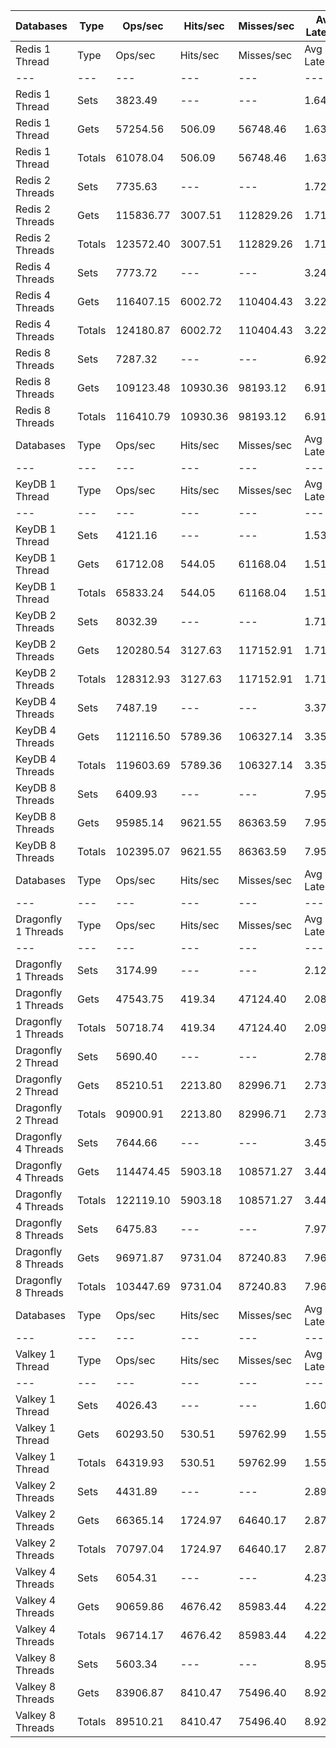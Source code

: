 | Databases | Type | Ops/sec | Hits/sec | Misses/sec | Avg Latency | p50 Latency | p99 Latency | p99.9 Latency | KB/sec |
| --- | --- | --- | --- | --- | --- | --- | --- | --- | --- |
| Redis 1 Thread | Type | Ops/sec | Hits/sec | Misses/sec | Avg Latency | p50 Latency | p99 Latency | p99.9 Latency | KB/sec |
| --- | --- | --- | --- | --- | --- | --- | --- | --- | --- |
Redis 1 Thread | Sets | 3823.49 | --- | --- | 1.64138 | 1.60700 | 2.59100 | 6.49500 | 2090.37 |
Redis 1 Thread | Gets | 57254.56 | 506.09 | 56748.46 | 1.63655 | 1.59900 | 2.59100 | 6.49500 | 2482.15 |
Redis 1 Thread | Totals | 61078.04 | 506.09 | 56748.46 | 1.63685 | 1.59900 | 2.59100 | 6.49500 | 4572.52 |
Redis 2 Threads | Sets | 7735.63 | --- | --- | 1.72009 | 1.67100 | 3.80700 | 10.87900 | 4229.23 |
Redis 2 Threads | Gets | 115836.77 | 3007.51 | 112829.26 | 1.71679 | 1.67100 | 3.82300 | 10.36700 | 6019.49 |
Redis 2 Threads | Totals | 123572.40 | 3007.51 | 112829.26 | 1.71700 | 1.67100 | 3.82300 | 10.36700 | 10248.72 |
Redis 4 Threads | Sets | 7773.72 | --- | --- | 3.24129 | 3.11900 | 7.35900 | 15.16700 | 4250.06 |
Redis 4 Threads | Gets | 116407.15 | 6002.72 | 110404.43 | 3.22695 | 3.10300 | 7.26300 | 15.74300 | 7548.08 |
Redis 4 Threads | Totals | 124180.87 | 6002.72 | 110404.43 | 3.22785 | 3.11900 | 7.26300 | 15.74300 | 11798.14 |
Redis 8 Threads | Sets | 7287.32 | --- | --- | 6.92624 | 6.46300 | 17.40700 | 49.40700 | 3984.12 |
Redis 8 Threads | Gets | 109123.48 | 10930.36 | 98193.12 | 6.91030 | 6.46300 | 17.27900 | 48.63900 | 9742.95 |
Redis 8 Threads | Totals | 116410.79 | 10930.36 | 98193.12 | 6.91130 | 6.46300 | 17.27900 | 48.63900 | 13727.08 |
| Databases | Type | Ops/sec | Hits/sec | Misses/sec | Avg Latency | p50 Latency | p99 Latency | p99.9 Latency | KB/sec |
| --- | --- | --- | --- | --- | --- | --- | --- | --- | --- |
| KeyDB 1 Thread | Type | Ops/sec | Hits/sec | Misses/sec | Avg Latency | p50 Latency | p99 Latency | p99.9 Latency | KB/sec |
| --- | --- | --- | --- | --- | --- | --- | --- | --- | --- |
KeyDB 1 Thread | Sets | 4121.16 | --- | --- | 1.53191 | 1.50300 | 2.43100 | 5.56700 | 2253.12 |
KeyDB 1 Thread | Gets | 61712.08 | 544.05 | 61168.04 | 1.51775 | 1.49500 | 2.33500 | 6.01500 | 2674.67 |
KeyDB 1 Thread | Totals | 65833.24 | 544.05 | 61168.04 | 1.51864 | 1.49500 | 2.33500 | 6.01500 | 4927.78 |
KeyDB 2 Threads | Sets | 8032.39 | --- | --- | 1.71841 | 1.56700 | 4.28700 | 9.72700 | 4391.47 |
KeyDB 2 Threads | Gets | 120280.54 | 3127.63 | 117152.91 | 1.71163 | 1.55900 | 4.25500 | 10.43100 | 6252.80 |
KeyDB 2 Threads | Totals | 128312.93 | 3127.63 | 117152.91 | 1.71206 | 1.55900 | 4.28700 | 10.36700 | 10644.27 |
KeyDB 4 Threads | Sets | 7487.19 | --- | --- | 3.37638 | 3.24700 | 8.95900 | 17.53500 | 4093.40 |
KeyDB 4 Threads | Gets | 112116.50 | 5789.36 | 106327.14 | 3.35119 | 3.23100 | 8.63900 | 16.76700 | 7273.84 |
KeyDB 4 Threads | Totals | 119603.69 | 5789.36 | 106327.14 | 3.35277 | 3.23100 | 8.63900 | 16.89500 | 11367.24 |
KeyDB 8 Threads | Sets | 6409.93 | --- | --- | 7.95581 | 7.32700 | 22.91100 | 54.27100 | 3504.44 |
KeyDB 8 Threads | Gets | 95985.14 | 9621.55 | 86363.59 | 7.95429 | 7.32700 | 23.16700 | 54.01500 | 8573.53 |
KeyDB 8 Threads | Totals | 102395.07 | 9621.55 | 86363.59 | 7.95439 | 7.32700 | 23.16700 | 54.01500 | 12077.97 |
| Databases | Type | Ops/sec | Hits/sec | Misses/sec | Avg Latency | p50 Latency | p99 Latency | p99.9 Latency | KB/sec |
| --- | --- | --- | --- | --- | --- | --- | --- | --- | --- |
| Dragonfly 1 Threads | Type | Ops/sec | Hits/sec | Misses/sec | Avg Latency | p50 Latency | p99 Latency | p99.9 Latency | KB/sec |
| --- | --- | --- | --- | --- | --- | --- | --- | --- | --- |
Dragonfly 1 Threads | Sets | 3174.99 | --- | --- | 2.12166 | 1.83900 | 4.60700 | 14.71900 | 1735.83 |
Dragonfly 1 Threads | Gets | 47543.75 | 419.34 | 47124.40 | 2.08901 | 1.83900 | 4.54300 | 8.03100 | 2060.70 |
Dragonfly 1 Threads | Totals | 50718.74 | 419.34 | 47124.40 | 2.09106 | 1.83900 | 4.54300 | 8.31900 | 3796.53 |
Dragonfly 2 Thread | Sets | 5690.40 | --- | --- | 2.78944 | 2.70300 | 7.96700 | 23.16700 | 3111.05 |
Dragonfly 2 Thread | Gets | 85210.51 | 2213.80 | 82996.71 | 2.73511 | 2.70300 | 7.39100 | 13.88700 | 4428.72 |
Dragonfly 2 Thread | Totals | 90900.91 | 2213.80 | 82996.71 | 2.73851 | 2.70300 | 7.42300 | 14.39900 | 7539.78 |
Dragonfly 4 Threads | Sets | 7644.66 | --- | --- | 3.45835 | 3.56700 | 8.76700 | 18.04700 | 4179.49 |
Dragonfly 4 Threads | Gets | 114474.45 | 5903.18 | 108571.27 | 3.44049 | 3.55100 | 8.57500 | 18.17500 | 7422.82 |
Dragonfly 4 Threads | Totals | 122119.10 | 5903.18 | 108571.27 | 3.44161 | 3.56700 | 8.57500 | 18.17500 | 11602.32 |
Dragonfly 8 Threads | Sets | 6475.83 | --- | --- | 7.97955 | 7.55100 | 26.87900 | 59.39100 | 3540.47 |
Dragonfly 8 Threads | Gets | 96971.87 | 9731.04 | 87240.83 | 7.96904 | 7.55100 | 26.87900 | 59.39100 | 8666.99 |
Dragonfly 8 Threads | Totals | 103447.69 | 9731.04 | 87240.83 | 7.96969 | 7.55100 | 26.87900 | 59.39100 | 12207.45 |
| Databases | Type | Ops/sec | Hits/sec | Misses/sec | Avg Latency | p50 Latency | p99 Latency | p99.9 Latency | KB/sec |
| --- | --- | --- | --- | --- | --- | --- | --- | --- | --- |
| Valkey 1 Thread | Type | Ops/sec | Hits/sec | Misses/sec | Avg Latency | p50 Latency | p99 Latency | p99.9 Latency | KB/sec |
| --- | --- | --- | --- | --- | --- | --- | --- | --- | --- |
Valkey 1 Thread | Sets | 4026.43 | --- | --- | 1.60161 | 1.44700 | 4.04700 | 17.53500 | 2201.32 |
Valkey 1 Thread | Gets | 60293.50 | 530.51 | 59762.99 | 1.55125 | 1.44700 | 3.75900 | 7.61500 | 2612.67 |
Valkey 1 Thread | Totals | 64319.93 | 530.51 | 59762.99 | 1.55440 | 1.44700 | 3.77500 | 7.90300 | 4813.99 |
Valkey 2 Threads | Sets | 4431.89 | --- | --- | 2.89185 | 2.27100 | 7.42300 | 14.14300 | 2423.01 |
Valkey 2 Threads | Gets | 66365.14 | 1724.97 | 64640.17 | 2.87711 | 2.23900 | 7.42300 | 14.14300 | 3449.65 |
Valkey 2 Threads | Totals | 70797.04 | 1724.97 | 64640.17 | 2.87803 | 2.23900 | 7.42300 | 14.14300 | 5872.65 |
Valkey 4 Threads | Sets | 6054.31 | --- | --- | 4.23820 | 4.03100 | 9.85500 | 22.91100 | 3310.02 |
Valkey 4 Threads | Gets | 90659.86 | 4676.42 | 85983.44 | 4.22726 | 4.01500 | 9.85500 | 22.78300 | 5879.28 |
Valkey 4 Threads | Totals | 96714.17 | 4676.42 | 85983.44 | 4.22794 | 4.01500 | 9.85500 | 22.91100 | 9189.30 |
Valkey 8 Threads | Sets | 5603.34 | --- | --- | 8.95133 | 8.38300 | 27.64700 | 62.20700 | 3063.46 |
Valkey 8 Threads | Gets | 83906.87 | 8410.47 | 75496.40 | 8.92823 | 8.38300 | 26.62300 | 62.46300 | 7494.50 |
Valkey 8 Threads | Totals | 89510.21 | 8410.47 | 75496.40 | 8.92967 | 8.38300 | 26.75100 | 62.46300 | 10557.96 |
